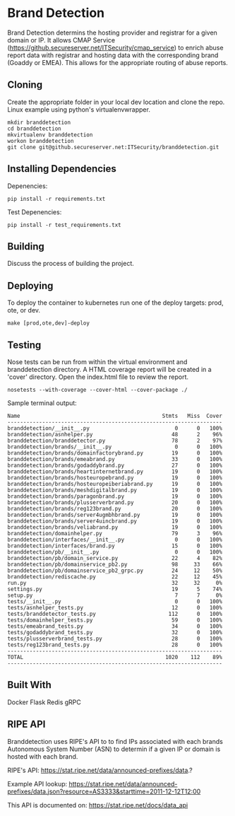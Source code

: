 # Brand Detection
Brand Detection determins the hosting provider and registrar for a given domain or IP. It allows CMAP Service (https://github.secureserver.net/ITSecurity/cmap_service) to enrich abuse report data with registrar and hosting data with the corresponding brand (Goaddy or EMEA). This allows for the appropriate routing of abuse reports.

## Cloning
Create the appropriate folder in your local dev location and clone the repo.
Linux example using python's virtualenvwrapper.
```
mkdir branddetection
cd branddetection
mkvirtualenv branddetection
workon branddetection
git clone git@github.secureserver.net:ITSecurity/branddetection.git
```

## Installing Dependencies
Depenencies:
```
pip install -r requirements.txt
```
Test Depenencies:
```
pip install -r test_requirements.txt
```

## Building
Discuss the process of building the project.

## Deploying
To deploy the container to kubernetes run one of the deploy targets: prod, ote, or dev.
```
make [prod,ote,dev]-deploy
```

## Testing
Nose tests can be run from within the virtual environment and branddetection directory. A HTML coverage report will be created in a 'cover' directory. Open the index.html file to review the report.
```
nosetests --with-coverage --cover-html --cover-package ./
```
Sample terminal output:
```
Name                                             Stmts   Miss  Cover
--------------------------------------------------------------------
branddetection/__init__.py                           0      0   100%
branddetection/asnhelper.py                         48      2    96%
branddetection/branddetector.py                     78      2    97%
branddetection/brands/__init__.py                    0      0   100%
branddetection/brands/domainfactorybrand.py         19      0   100%
branddetection/brands/emeabrand.py                  33      0   100%
branddetection/brands/godaddybrand.py               27      0   100%
branddetection/brands/heartinternetbrand.py         19      0   100%
branddetection/brands/hosteuropebrand.py            19      0   100%
branddetection/brands/hosteuropeiberiabrand.py      19      0   100%
branddetection/brands/meshdigitalbrand.py           19      0   100%
branddetection/brands/paragonbrand.py               19      0   100%
branddetection/brands/plusserverbrand.py            20      0   100%
branddetection/brands/reg123brand.py                20      0   100%
branddetection/brands/server4ugmbhbrand.py          19      0   100%
branddetection/brands/server4uincbrand.py           19      0   100%
branddetection/brands/veliabrand.py                 19      0   100%
branddetection/domainhelper.py                      79      3    96%
branddetection/interfaces/__init__.py                0      0   100%
branddetection/interfaces/brand.py                  15      0   100%
branddetection/pb/__init__.py                        0      0   100%
branddetection/pb/domain_service.py                 22      4    82%
branddetection/pb/domainservice_pb2.py              98     33    66%
branddetection/pb/domainservice_pb2_grpc.py         24     12    50%
branddetection/rediscache.py                        22     12    45%
run.py                                              32     32     0%
settings.py                                         19      5    74%
setup.py                                             7      7     0%
tests/__init__.py                                    0      0   100%
tests/asnhelper_tests.py                            12      0   100%
tests/branddetector_tests.py                       112      0   100%
tests/domainhelper_tests.py                         59      0   100%
tests/emeabrand_tests.py                            34      0   100%
tests/godaddybrand_tests.py                         32      0   100%
tests/plusserverbrand_tests.py                      28      0   100%
tests/reg123brand_tests.py                          28      0   100%
--------------------------------------------------------------------
TOTAL                                             1020    112    89%
--------------------------------------------------------------------
```

## Built With
Docker
Flask
Redis
gRPC

## RIPE API
Branddetection uses RIPE's API to to find IPs associated with each brands Autonomous System Number (ASN) to determin if a given IP or domain is hosted with each brand.

RIPE's API:
https://stat.ripe.net/data/announced-prefixes/data.?

Example API lookup:
https://stat.ripe.net/data/announced-prefixes/data.json?resource=AS3333&starttime=2011-12-12T12:00

This API is documented on:
https://stat.ripe.net/docs/data_api